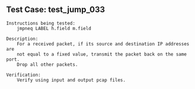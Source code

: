 
Test Case: test_jump_033
------------------------

    Instructions being tested:
        jmpneq LABEL h.field m.field

    Description:
        For a received packet, if its source and destination IP addresses are
        not equal to a fixed value, transmit the packet back on the same port.
        Drop all other packets.

    Verification:
        Verify using input and output pcap files.
